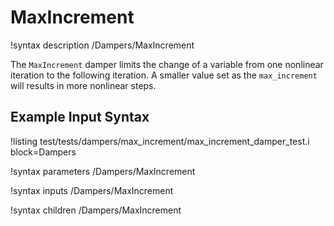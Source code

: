 # MaxIncrement

!syntax description /Dampers/MaxIncrement

The `MaxIncrement` damper limits the change of a variable from one nonlinear
iteration to the following iteration. A smaller value set as the `max_increment`
will results in more nonlinear steps.

## Example Input Syntax

!listing test/tests/dampers/max_increment/max_increment_damper_test.i block=Dampers

!syntax parameters /Dampers/MaxIncrement

!syntax inputs /Dampers/MaxIncrement

!syntax children /Dampers/MaxIncrement
